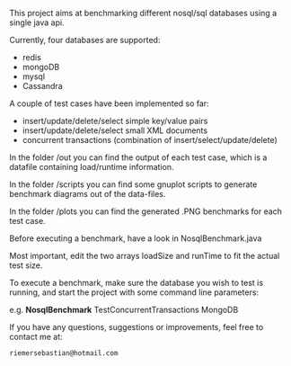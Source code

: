 This project aims at benchmarking different nosql/sql databases using a single java api.

Currently, four databases are supported: 
- redis
- mongoDB
- mysql
- Cassandra

A couple of test cases have been implemented so far:
- insert/update/delete/select simple key/value pairs
- insert/update/delete/select small XML documents
- concurrent transactions (combination of insert/select/update/delete)

In the folder /out you can find the output of each test case, which is a datafile containing load/runtime information.

In the folder /scripts you can find some gnuplot scripts to generate benchmark diagrams out of the data-files.

In the folder /plots you can find the generated .PNG benchmarks for each test case.


Before executing a benchmark, have a look in NosqlBenchmark.java

Most important, edit the two arrays loadSize and runTime to fit the actual test size.

To execute a benchmark, make sure the database you wish to test is running, and start the project with some command line parameters:

e.g. __NosqlBenchmark__ TestConcurrentTransactions MongoDB

If you have any questions, suggestions or improvements, feel free to contact me at:

    riemersebastian@hotmail.com

